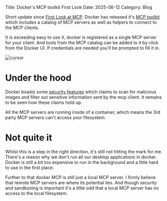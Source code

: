 Title: Docker's MCP toolkit First Look
Date: 2025-06-12
Category: Blog

Short update since [First Look at MCP]({filename}/mcp-first-look.md). Docker has released it's [MCP toolkit](https://docs.docker.com/ai/mcp-catalog-and-toolkit/toolkit/) which includes a catalog of MCP servers as well as helpers to connect to the MCP clients.


It is exceeding easy to use it, docker is registered as a single MCP server for your client. And tools from the MCP catalog can be added to it by click from the Docker UI. If credentials are needed you'll be prompted to fill it in.

![cursor]({static}/images/cursor-docker.png)


# Under the hood
Docker boasts some [security features](https://docs.docker.com/ai/mcp-catalog-and-toolkit/toolkit/#security) which claims to scan for malicious images and filter out sensitive information sent by the mcp client. It remains to be seen how these claims hold up. 

All the MCP servers are running inside of a container, which means the 3rd party MCP servers can't access your filesystem.

# Not quite it
Whilst this is a step in the right direction, it's still not hitting the mark for me. There's a reason why we don't run all our desktop applications in docker. Docker is still a bit too expensive to run in the background and a little hard to use in the first place. 

Further to that docker MCP is still just a local MCP server. I firmly believe that remote MCP servers are where its potential lies. And though security and sandboxing is important it's a little odd that a local MCP server has no access to the local filesystem.
